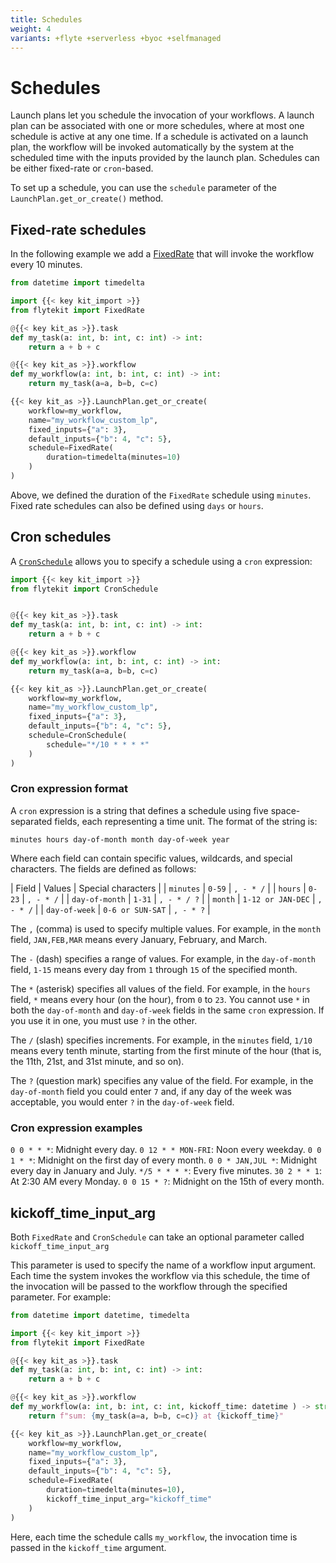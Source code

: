 ```yaml
---
title: Schedules
weight: 4
variants: +flyte +serverless +byoc +selfmanaged
---
```


# Schedules

Launch plans let you schedule the invocation of your workflows.
A launch plan can be associated with one or more schedules, where at most one schedule is active at any one time.
If a schedule is activated on a launch plan, the workflow will be invoked automatically by the system at the scheduled time with the inputs provided by the launch plan. Schedules can be either fixed-rate or `cron`-based.

To set up a schedule, you can use the `schedule` parameter of the `LaunchPlan.get_or_create()` method.

## Fixed-rate schedules

In the following example we add a [FixedRate](../../../api-reference/flytekit-sdk/packages/flytekit.core.schedule#flytekitcoreschedulefixedrate) that will invoke the workflow every 10 minutes.

```python
from datetime import timedelta

import {{< key kit_import >}}
from flytekit import FixedRate

@{{< key kit_as >}}.task
def my_task(a: int, b: int, c: int) -> int:
    return a + b + c

@{{< key kit_as >}}.workflow
def my_workflow(a: int, b: int, c: int) -> int:
    return my_task(a=a, b=b, c=c)

{{< key kit_as >}}.LaunchPlan.get_or_create(
    workflow=my_workflow,
    name="my_workflow_custom_lp",
    fixed_inputs={"a": 3},
    default_inputs={"b": 4, "c": 5},
    schedule=FixedRate(
        duration=timedelta(minutes=10)
    )
)
```
Above, we defined the duration of the `FixedRate` schedule using `minutes`.
Fixed rate schedules can also be defined using `days` or `hours`.

## Cron schedules

A [`CronSchedule`](../../../api-reference/flytekit-sdk/packages/flytekit.core.schedule#flytekitcoreschedulecronschedule) allows you to specify a schedule using a `cron` expression:

```python
import {{< key kit_import >}}
from flytekit import CronSchedule


@{{< key kit_as >}}.task
def my_task(a: int, b: int, c: int) -> int:
    return a + b + c

@{{< key kit_as >}}.workflow
def my_workflow(a: int, b: int, c: int) -> int:
    return my_task(a=a, b=b, c=c)

{{< key kit_as >}}.LaunchPlan.get_or_create(
    workflow=my_workflow,
    name="my_workflow_custom_lp",
    fixed_inputs={"a": 3},
    default_inputs={"b": 4, "c": 5},
    schedule=CronSchedule(
        schedule="*/10 * * * *"
    )
)
```

### Cron expression format

A `cron` expression is a string that defines a schedule using five space-separated fields, each representing a time unit. The format of the string is:

```
minutes hours day-of-month month day-of-week year
```

Where each field can contain specific values, wildcards, and special characters. The fields are defined as follows:

| Field | Values | Special characters |
| `minutes` | `0-59` | `, - * /` |
| `hours` | `0-23` | `, - * /` |
| `day-of-month` | `1-31` | `, - * / ?` |
| `month` | `1-12 or JAN-DEC` | `, - * /` |
| `day-of-week` | `0-6 or SUN-SAT` | `, - * ?` |


The `,` (comma) is used to specify multiple values.
For example, in the `month` field, `JAN,FEB,MAR` means every January, February, and March.

The `-` (dash) specifies a range of values.
For example, in the `day-of-month` field, `1-15` means every day from `1` through `15` of the specified month.

The `*` (asterisk) specifies all values of the field.
For example, in the `hours` field, `*` means every hour (on the hour), from `0` to `23`.
You cannot use `*` in both the `day-of-month` and `day-of-week` fields in the same `cron` expression.
If you use it in one, you must use `?` in the other.

The `/` (slash) specifies increments.
For example, in the `minutes` field, `1/10` means every tenth minute, starting from the first minute of the hour (that is, the 11th, 21st, and 31st minute, and so on).

The `?` (question mark) specifies any value of the field.
For example, in the `day-of-month` field you could enter `7` and, if any day of the week was acceptable, you would enter `?` in the `day-of-week` field.

### Cron expression examples

`0 0 * * *`: Midnight every day.
`0 12 * * MON-FRI`: Noon every weekday.
`0 0 1 * *`: Midnight on the first day of every month.
`0 0 * JAN,JUL *`: Midnight every day in January and July.
`*/5 * * * *`: Every five minutes.
`30 2 * * 1`: At 2:30 AM every Monday.
`0 0 15 * ?`: Midnight on the 15th of every month.

## kickoff_time_input_arg

Both `FixedRate` and `CronSchedule` can take an optional parameter called `kickoff_time_input_arg`

This parameter is used to specify the name of a workflow input argument.
Each time the system invokes the workflow via this schedule, the time of the invocation will be passed to the workflow through the specified parameter.
For example:

```python
from datetime import datetime, timedelta

import {{< key kit_import >}}
from flytekit import FixedRate

@{{< key kit_as >}}.task
def my_task(a: int, b: int, c: int) -> int:
    return a + b + c

@{{< key kit_as >}}.workflow
def my_workflow(a: int, b: int, c: int, kickoff_time: datetime ) -> str:
    return f"sum: {my_task(a=a, b=b, c=c)} at {kickoff_time}"

{{< key kit_as >}}.LaunchPlan.get_or_create(
    workflow=my_workflow,
    name="my_workflow_custom_lp",
    fixed_inputs={"a": 3},
    default_inputs={"b": 4, "c": 5},
    schedule=FixedRate(
        duration=timedelta(minutes=10),
        kickoff_time_input_arg="kickoff_time"
    )
)
```

Here, each time the schedule calls `my_workflow`, the invocation time is passed in the `kickoff_time` argument.
